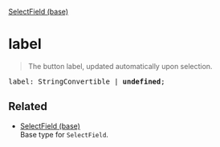 [SelectField (base)](SelectField_base.md)

# label

> The button label, updated automatically upon selection.

<pre class="docgen_signature">label: StringConvertible | <b>undefined</b>;</pre>

## Related

- [<!--{ref:type}-->SelectField (base)](SelectField_base.md) \
    Base type for `SelectField`.
